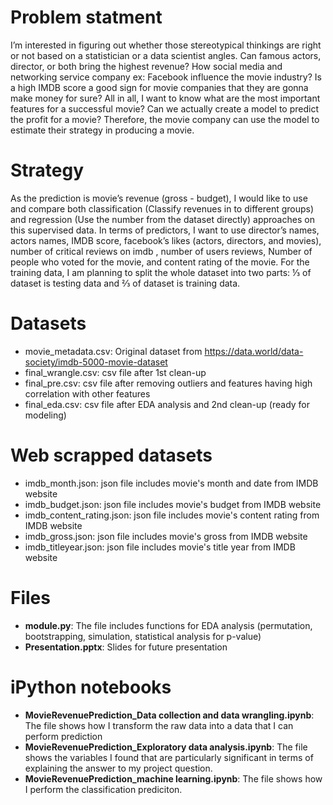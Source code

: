 # Problem statment
I’m interested in figuring out whether those stereotypical thinkings are right or not based on a
statistician or a data scientist angles. Can famous actors, director, or both bring the highest
revenue? How social media and networking service company ex: Facebook influence the movie
industry? Is a high IMDB score a good sign for movie companies that they are gonna make
money for sure? All in all, I want to know what are the most important features for a successful
movie? Can we actually create a model to predict the profit for a movie? Therefore, the movie
company can use the model to estimate their strategy in producing a movie.

# Strategy
As the prediction is movie’s revenue (gross - budget), I would like to use and compare both
classification (Classify revenues in to different groups) and regression (Use the number from the
dataset directly) approaches on this supervised data. In terms of predictors, I want to use
director’s names, actors names, IMDB score, facebook’s likes (actors, directors, and movies),
number of critical reviews on imdb , number of users reviews, Number of people who voted for
the movie, and content rating of the movie.
For the training data, I am planning to split the whole dataset into two parts: ⅓ of dataset is
testing data and ⅔ of dataset is training data.

# Datasets
* movie_metadata.csv: Original dataset from https://data.world/data-society/imdb-5000-movie-dataset
* final_wrangle.csv: csv file after 1st clean-up 
* final_pre.csv: csv file after removing outliers and features having high correlation with other features
* final_eda.csv: csv file after EDA analysis and 2nd clean-up (ready for modeling)

# Web scrapped datasets
* imdb_month.json: json file includes movie's month and date from IMDB website
* imdb_budget.json: json file includes movie's budget from IMDB website
* imdb_content_rating.json: json file includes movie's content rating from IMDB website
* imdb_gross.json: json file includes movie's gross from IMDB website
* imdb_titleyear.json: json file includes movie's title year from IMDB website

# Files
* **module.py**: The file includes functions for EDA analysis (permutation, bootstrapping, simulation, statistical analysis for p-value)
* **Presentation.pptx**: Slides for future presentation

# iPython notebooks
* **MovieRevenuePrediction_Data collection and data wrangling.ipynb**: The file shows how I transform the raw data into a data that I can perform prediction
* **MovieRevenuePrediction_Exploratory data analysis.ipynb**: The file shows the variables I found that are particularly significant in terms of explaining the answer to my project question.
* **MovieRevenuePrediction_machine learning.ipynb**: The file shows how I perform the classification prediciton.
